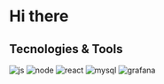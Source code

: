 <h1>Hi there </h1>

## Tecnologies & Tools

![js](https://img.shields.io/badge/-JavaScript-yellow?style=for-the-badge&logo=javascript&logoColor=white)
![node](https://img.shields.io/badge/-NodeJS-green?style=for-the-badge&logo=node.js&logoColor=white)
![react](https://img.shields.io/badge/-React-blue?style=for-the-badge&logo=react&logoColor=white)
![mysql](https://img.shields.io/badge/-MySQL-orange?style=for-the-badge&logo=MYSQl&logoColor=white)
![grafana](https://img.shields.io/badge/-GRAFANA-black?style=for-the-badge&logo=grafana&logoColor=white)


<!--
**avvalax/avvalax** is a ✨ _special_ ✨ repository because its `README.md` (this file) appears on your GitHub profile.

Here are some ideas to get you started:

- 🔭 I’m currently working on ...
- 🌱 I’m currently learning ...
- 👯 I’m looking to collaborate on ...
- 🤔 I’m looking for help with ...
- 💬 Ask me about ...
- 📫 How to reach me: ...
- 😄 Pronouns: ...
- ⚡ Fun fact: ...
-->
